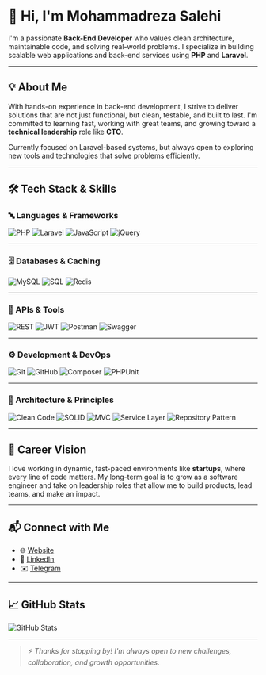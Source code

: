 # 👋 Hi, I'm Mohammadreza Salehi

I'm a passionate **Back-End Developer** who values clean architecture, maintainable code, and solving real-world problems. I specialize in building scalable web applications and back-end services using **PHP** and **Laravel**.

---

## 💡 About Me

With hands-on experience in back-end development, I strive to deliver solutions that are not just functional, but clean, testable, and built to last. I'm committed to learning fast, working with great teams, and growing toward a **technical leadership** role like **CTO**.

Currently focused on Laravel-based systems, but always open to exploring new tools and technologies that solve problems efficiently.

---

## 🛠️ Tech Stack & Skills

### 🔤 Languages & Frameworks
![PHP](https://img.shields.io/badge/PHP-777BB4?style=flat&logo=php&logoColor=white)
![Laravel](https://img.shields.io/badge/Laravel-F05340?style=flat&logo=laravel&logoColor=white)
![JavaScript](https://img.shields.io/badge/JavaScript-F7DF1E?style=flat&logo=javascript&logoColor=black)
![jQuery](https://img.shields.io/badge/jQuery-0769AD?style=flat&logo=jquery&logoColor=white)

---

### 🗄️ Databases & Caching
![MySQL](https://img.shields.io/badge/MySQL-4479A1?style=flat&logo=mysql&logoColor=white)
![SQL](https://img.shields.io/badge/SQL-003B57?style=flat&logo=postgresql&logoColor=white)
![Redis](https://img.shields.io/badge/Redis-DC382D?style=flat&logo=redis&logoColor=white)

---

### 🔐 APIs & Tools
![REST](https://img.shields.io/badge/REST-005571?style=flat&logo=rest&logoColor=white)
![JWT](https://img.shields.io/badge/JWT-000000?style=flat&logo=jsonwebtokens&logoColor=white)
![Postman](https://img.shields.io/badge/Postman-FF6C37?style=flat&logo=postman&logoColor=white)
![Swagger](https://img.shields.io/badge/Swagger-85EA2D?style=flat&logo=swagger&logoColor=black)

---

### ⚙️ Development & DevOps
![Git](https://img.shields.io/badge/Git-F05032?style=flat&logo=git&logoColor=white)
![GitHub](https://img.shields.io/badge/GitHub-181717?style=flat&logo=github&logoColor=white)
![Composer](https://img.shields.io/badge/Composer-885630?style=flat&logo=composer&logoColor=white)
![PHPUnit](https://img.shields.io/badge/PHPUnit-6C479C?style=flat&logo=php&logoColor=white)

---

### 📐 Architecture & Principles
![Clean Code](https://img.shields.io/badge/Clean%20Code-232F3E?style=flat&logo=codefactor&logoColor=white)
![SOLID](https://img.shields.io/badge/SOLID-4B0082?style=flat&logo=abstract&logoColor=white)
![MVC](https://img.shields.io/badge/MVC-1572B6?style=flat&logo=visualstudio&logoColor=white)
![Service Layer](https://img.shields.io/badge/Service%20Layer-3C873A?style=flat&logo=laravel&logoColor=white)
![Repository Pattern](https://img.shields.io/badge/Repository%20Pattern-F05032?style=flat&logo=github&logoColor=white)

---

## 🎯 Career Vision

I love working in dynamic, fast-paced environments like **startups**, where every line of code matters. My long-term goal is to grow as a software engineer and take on leadership roles that allow me to build products, lead teams, and make an impact.

---

## 📬 Connect with Me

- 🌐 [Website](https://iammohamadrezasalehi.ir/)
- 💼 [LinkedIn](https://www.linkedin.com/in/mohamadreza-salehi-5681a2339/)
- ✉️ [Telegram](https://t.me/MRS_YT)

---

## 📈 GitHub Stats

![GitHub Stats](https://github-readme-stats.vercel.app/api?username=MRSYTp&show_icons=true&theme=radical)

---

> ⚡ *Thanks for stopping by! I'm always open to new challenges, collaboration, and growth opportunities.*
